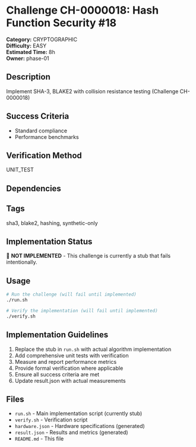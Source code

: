 # Challenge CH-0000018: Hash Function Security #18

**Category:** CRYPTOGRAPHIC  
**Difficulty:** EASY  
**Estimated Time:** 8h  
**Owner:** phase-01  

## Description

Implement SHA-3, BLAKE2 with collision resistance testing (Challenge CH-0000018)

## Success Criteria

- Standard compliance
- Performance benchmarks

## Verification Method

UNIT_TEST

## Dependencies



## Tags

sha3, blake2, hashing, synthetic-only

## Implementation Status

🚧 **NOT IMPLEMENTED** - This challenge is currently a stub that fails intentionally.

## Usage

```bash
# Run the challenge (will fail until implemented)
./run.sh

# Verify the implementation (will fail until implemented) 
./verify.sh
```

## Implementation Guidelines

1. Replace the stub in `run.sh` with actual algorithm implementation
2. Add comprehensive unit tests with verification
3. Measure and report performance metrics
4. Provide formal verification where applicable
5. Ensure all success criteria are met
6. Update result.json with actual measurements

## Files

- `run.sh` - Main implementation script (currently stub)
- `verify.sh` - Verification script
- `hardware.json` - Hardware specifications (generated)
- `result.json` - Results and metrics (generated)
- `README.md` - This file
